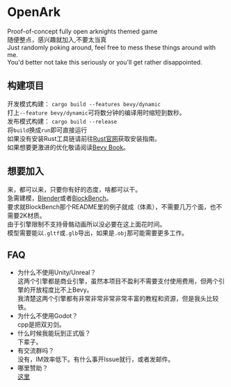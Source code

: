 # OpenArk
Proof-of-concept fully open arknights themed game  
随便整点，感兴趣就加入,不要太当真  
Just randomly poking around, feel free to mess these things around with me.   
You'd better not take this seriously or you'll get rather disappointed.

## 构建项目
开发模式构建：
``cargo build --features bevy/dynamic ``  
打上``--feature bevy/dynamic``可将数分钟的编译用时缩短到数秒。  
发布模式构建：
``cargo build --release``  
将``build``换成``run``即可直接运行  
如果没有安装Rust工具链请前往[Rust官网](https://www.rust-lang.org)获取安装指南。  
如果想要更激进的优化敬请阅读[Bevy Book](https://bevyengine.org/learn/book/getting-started/setup/)。  

## 想要加入  
  来，都可以来，只要你有好的态度，啥都可以干。  
  急需建模，[Blender](https://www.blender.org/)或者[BlockBench](https://github.com/JannisX11/blockbench)。  
  要求就BlockBench那个README里的例子就成（体素），不需要几万个面，也不需要2K材质。  
  由于引擎限制不支持骨骼动画所以没必要在这上面花时间。  
  模型需要能以``.gltf``或``.glb``导出，如果是``.obj``那可能需要更多工作。  

## FAQ
  - 为什么不使用Unity/Unreal？  
  这两个引擎都是商业引擎，虽然本项目不盈利不需要支付使用费用，但两个引擎的开放程度比不上Bevy。  
  我清楚这两个引擎都有非常非常非常非常丰富的教程和资源，但是我头比较铁。
  - 为什么不使用Godot？  
  cpp是把双刃剑。
  - 什么时候我能玩到正式版？  
  下辈子。
  - 有交流群吗？  
  没有，IM效率低下。有什么事开Issue就行，或者发邮件。  
  - 哪里赞助？  
  [这里](https://www.bilibili.com/video/BV1GJ411x7h7)
